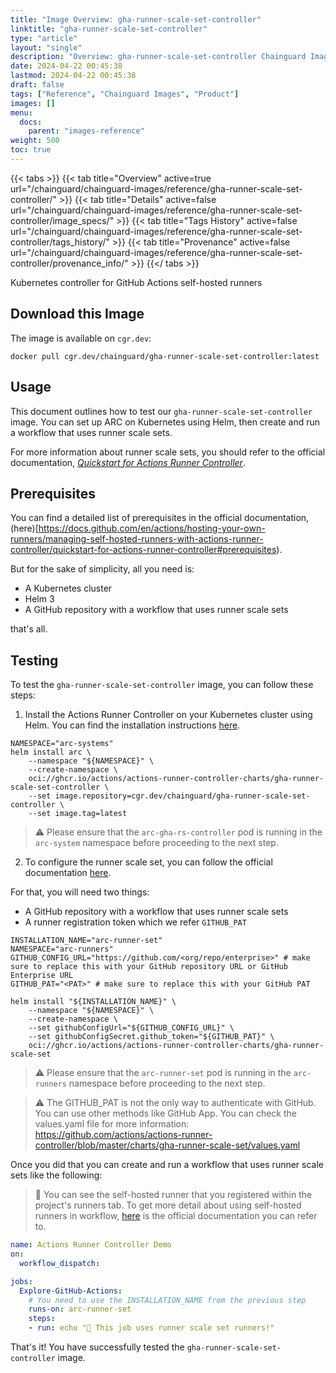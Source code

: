 ```yaml
---
title: "Image Overview: gha-runner-scale-set-controller"
linktitle: "gha-runner-scale-set-controller"
type: "article"
layout: "single"
description: "Overview: gha-runner-scale-set-controller Chainguard Image"
date: 2024-04-22 00:45:38
lastmod: 2024-04-22 00:45:38
draft: false
tags: ["Reference", "Chainguard Images", "Product"]
images: []
menu: 
  docs: 
    parent: "images-reference"
weight: 500
toc: true
---
```


{{< tabs >}}
{{< tab title="Overview" active=true url="/chainguard/chainguard-images/reference/gha-runner-scale-set-controller/" >}}
{{< tab title="Details" active=false url="/chainguard/chainguard-images/reference/gha-runner-scale-set-controller/image_specs/" >}}
{{< tab title="Tags History" active=false url="/chainguard/chainguard-images/reference/gha-runner-scale-set-controller/tags_history/" >}}
{{< tab title="Provenance" active=false url="/chainguard/chainguard-images/reference/gha-runner-scale-set-controller/provenance_info/" >}}
{{</ tabs >}}



<!--overview:start-->
Kubernetes controller for GitHub Actions self-hosted runners
<!--overview:end-->

## Download this Image

The image is available on `cgr.dev`:

```
docker pull cgr.dev/chainguard/gha-runner-scale-set-controller:latest
```


<!--body:start-->

## Usage

This document outlines how to test our `gha-runner-scale-set-controller` image. You can set up ARC on Kubernetes using Helm, then create and run a workflow that uses runner scale sets. 

For more information about runner scale sets, you should refer to the official documentation, [_Quickstart for Actions Runner Controller_](https://docs.github.com/en/actions/hosting-your-own-runners/managing-self-hosted-runners-with-actions-runner-controller/quickstart-for-actions-runner-controller#installing-actions-runner-controller).

## Prerequisites

You can find a detailed list of prerequisites in the official documentation, (here)[https://docs.github.com/en/actions/hosting-your-own-runners/managing-self-hosted-runners-with-actions-runner-controller/quickstart-for-actions-runner-controller#prerequisites).

But for the sake of simplicity, all you need is:
- A Kubernetes cluster
- Helm 3
- A GitHub repository with a workflow that uses runner scale sets

that's all.

## Testing

To test the `gha-runner-scale-set-controller` image, you can follow these steps:

1. Install the Actions Runner Controller on your Kubernetes cluster using Helm. You can find the installation instructions [here](https://docs.github.com/en/actions/hosting-your-own-runners/managing-self-hosted-runners-with-actions-runner-controller/quickstart-for-actions-runner-controller#installing-actions-runner-controller).

```shell
NAMESPACE="arc-systems"
helm install arc \
    --namespace "${NAMESPACE}" \
    --create-namespace \
    oci://ghcr.io/actions/actions-runner-controller-charts/gha-runner-scale-set-controller \
    --set image.repository=cgr.dev/chainguard/gha-runner-scale-set-controller \
    --set image.tag=latest
```

> ⚠️ Please ensure that the `arc-gha-rs-controller` pod is running in the `arc-system` namespace before proceeding to the next step.

2. To configure the runner scale set, you can follow the official documentation [here](https://docs.github.com/en/actions/hosting-your-own-runners/managing-self-hosted-runners-with-actions-runner-controller/quickstart-for-actions-runner-controller#configuring-a-runner-scale-set).

For that, you will need two things:
- A GitHub repository with a workflow that uses runner scale sets
- A runner registration token which we refer `GITHUB_PAT`

```shell
INSTALLATION_NAME="arc-runner-set"
NAMESPACE="arc-runners"
GITHUB_CONFIG_URL="https://github.com/<org/repo/enterprise>" # make sure to replace this with your GitHub repository URL or GitHub Enterprise URL
GITHUB_PAT="<PAT>" # make sure to replace this with your GitHub PAT

helm install "${INSTALLATION_NAME}" \
    --namespace "${NAMESPACE}" \
    --create-namespace \
    --set githubConfigUrl="${GITHUB_CONFIG_URL}" \
    --set githubConfigSecret.github_token="${GITHUB_PAT}" \
    oci://ghcr.io/actions/actions-runner-controller-charts/gha-runner-scale-set
```

> ⚠️ Please ensure that the `arc-runner-set` pod is running in the `arc-runners` namespace before proceeding to the next step.

> ⚠️ The GITHUB_PAT is not the only way to authenticate with GitHub. You can use other methods like GitHub App. You can check the values.yaml file for more information: https://github.com/actions/actions-runner-controller/blob/master/charts/gha-runner-scale-set/values.yaml

Once you did that you can create and run a workflow that uses runner scale sets like the following:

> 🤖 You can see the self-hosted runner that you registered within the project's runners tab.
> To get more detail about using self-hosted runners in workflow, [here](https://docs.github.com/en/actions/hosting-your-own-runners/managing-self-hosted-runners/using-self-hosted-runners-in-a-workflow) is the official documentation you can refer to.

```yaml
name: Actions Runner Controller Demo
on:
  workflow_dispatch:

jobs:
  Explore-GitHub-Actions:
    # You need to use the INSTALLATION_NAME from the previous step
    runs-on: arc-runner-set
    steps:
    - run: echo "🎉 This job uses runner scale set runners!"

```

That's it! You have successfully tested the `gha-runner-scale-set-controller` image.
<!--body:end-->


